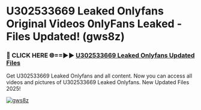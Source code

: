 # U302533669 Leaked Onlyfans Original Videos 0nlyFans Leaked - Files Updated! (gws8z)

<h3>🔴 CLICK HERE 🌐==►► <a href="https://tinyurl.com/x26r9saj" rel="nofollow">U302533669 Leaked Onlyfans Updated Files</a></h3>

Get U302533669 Leaked Onlyfans and all content. Now you can access all videos and pictures of U302533669 Leaked Onlyfans. New Updated Files 2025!

[![gws8z](https://i.imgur.com/LkgZPqh.gif)](https://tinyurl.com/x26r9saj)
